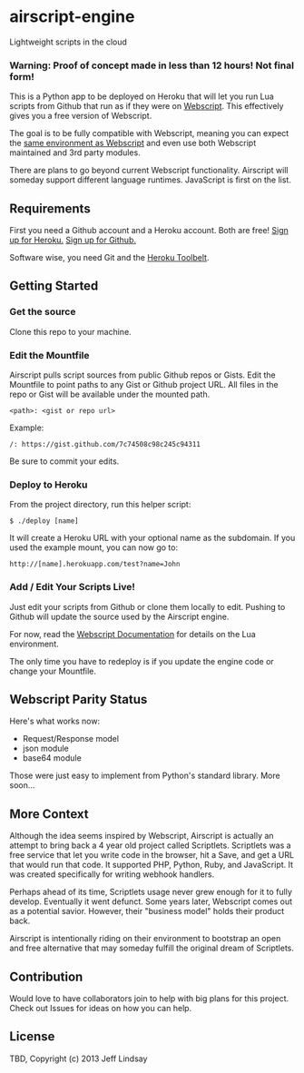 # airscript-engine

Lightweight scripts in the cloud

### Warning: Proof of concept made in less than 12 hours! Not final form!

This is a Python app to be deployed on Heroku that will let you run Lua
scripts from Github that run as if they were on
[Webscript](http://webscript.io). This effectively gives you a free
version of Webscript.

The goal is to be fully compatible with Webscript, meaning you can
expect the [same environment as Webscript](https://www.webscript.io/documentation) and even use both Webscript
maintained and 3rd party modules.

There are plans to go beyond current Webscript functionality.
Airscript will someday support different language runtimes. JavaScript
is first on the list.

## Requirements

First you need a Github account and a Heroku account. Both are free! [Sign up for Heroku.](https://api.heroku.com/signup) [Sign up for Github.](https://github.com/)

Software wise, you need Git and the [Heroku Toolbelt](https://toolbelt.heroku.com/).

## Getting Started

### Get the source
Clone this repo to your machine.

### Edit the Mountfile
Airscript pulls script sources from public Github repos or Gists. Edit
the Mountfile to point paths to any Gist or Github project URL. All
files in the repo or Gist will be available under the mounted path.

    <path>: <gist or repo url>

Example:

    /: https://gist.github.com/7c74508c98c245c94311
    
Be sure to commit your edits.

### Deploy to Heroku
From the project directory, run this helper script:

    $ ./deploy [name]

It will create a Heroku URL with your optional name as the subdomain. If
you used the example mount, you can now go to:

    http://[name].herokuapp.com/test?name=John 

### Add / Edit Your Scripts Live!
Just edit your scripts from Github or clone them locally to edit.
Pushing to Github will update the source used by the Airscript engine.

For now, read the [Webscript Documentation](https://www.webscript.io/documentation) for details on the Lua environment.

The only time you have to redeploy is if you update the engine code or
change your Mountfile.

## Webscript Parity Status
Here's what works now:

* Request/Response model
* json module
* base64 module

Those were just easy to implement from Python's standard library. More soon...

## More Context

Although the idea seems inspired by Webscript, Airscript is actually an attempt to bring back a 4 year old project called Scriptlets. Scriptlets was a free service that let you write code in the browser, hit a Save, and get a URL that would run that code. It supported PHP, Python, Ruby, and JavaScript. It was created specifically for writing webhook handlers. 

Perhaps ahead of its time, Scriptlets usage never grew enough for it to
fully develop. Eventually it went defunct. Some years later, Webscript comes out as a potential
savior. However, their "business model" holds their product back. 

Airscript is intentionally riding on their environment to bootstrap an open and free alternative that may someday fulfill the original dream of Scriptlets.

## Contribution

Would love to have collaborators join to help with big plans for this project. Check out Issues for ideas on how you can help.

## License

TBD, Copyright (c) 2013 Jeff Lindsay

